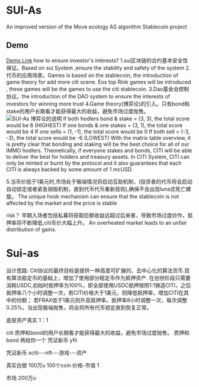 # SUI-As
An improved version of the Move ecology AS algorithm Stablecoin project
## Demo

[Demo Link](http://23.254.167.135:6001/)
how to ensure investor's interests?
1.sui区块链的合约基本安全性保证。Based on sui System ,ensure the stability and safety of the system
2.代币的应用场景。Games is based on the stablecoin, the introduction of game theory for add more citi scene.
Eos top Rink games will be introduced , these games will be the games to use the citi stablecoin.
3.Dao基金会控制协议。the introduction of the DAO system to ensure the interests of investors for winning more trust
4.Game theory(博弈论)的引入。只有bond和stake的用户长期看才能获得最大的收益，避免市场过度抛售。
![SUI-As 博弈论的说明](https://p.ipic.vip/vnnf5f.png)
If both hodlers bond & stake = (3, 3), the total score would be 6 (HIGHEST)
If one bonds & one stakes = (3, 1), the total score would be 4
If one sells = (1, -1), the total score would be 0
If both sell = (-3, -3), the total score would be -6 (LOWEST)
With the matrix table overview, it is pretty clear that bonding and staking will be the best choice for all of our IMMO hodlers. 
Theoretically, if everyone stakes and bonds, CITI will be able to deliver the best for holders and treasury assets.
In CITI System, CITI can only be minted or burnt by the protocol and it also guarantees that each CITI is always backed by some amount of 1 mcUSD.

5.当币价低于1美元时,市场处于极端情况将启动互助机制，(投资者的代币将会启动自动锁定或者紧急销毁机制，直到代币代币重新挂钩),确保不会出现luna式死亡螺旋。
The unique hook mechanism can ensure that the stablecoin is not affected by the market and the price is stable

risk？
早期入场者包括私募将获取巨额收益远超过后来者，导致市场过度炒作，抵押率将不断降低,citi币价大幅上升。
An overheated market leads to an unfair distribution of gains.


# Sui-as 
设计思路:
Citi协议的最终目标是提供一种高度可扩展的、去中心化的算法货币.现有算法稳定币的基础上，增加了使用部分稳定币作为抵押资产.
在创世阶段只需要消耗USDC,初始时抵押率为100%，即全部使用USDC抵押按照1:1铸造CITI，之后抵押率八个小时调整一次，若CITI价格大于1美元，则降低抵押率，增加CITI在其中的份额；
若FRAX低于1美元则升高抵押率。抵押率8小时调整一次，每次调整0.25%。当出现极端抛售，将会将所有代币锁定直到恢复正常。



底层资产真实
1：1 

citi 
质押和bond的用户长期看才能获得最大的收益，避免市场过度抛售。
质押和bond 再给你一个 凭证新币
yfii

凭证新币 
xciti---nft---游戏---资产


真实白银
100万u
100个coin
价格-市值 1

市场 200万u 

